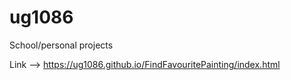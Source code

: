 # ug1086
School/personal projects

Link --> https://ug1086.github.io/FindFavouritePainting/index.html
